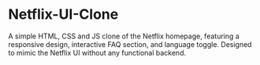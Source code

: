 # Netflix-UI-Clone
A simple HTML, CSS and JS clone of the Netflix homepage, featuring a responsive design, interactive FAQ section, and language toggle. Designed to mimic the Netflix UI without any functional backend.
